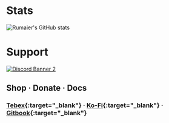 # Stats
![Rumaier's GitHub stats](https://github-readme-stats.vercel.app/api?username=rumaier&show_icons=true&hide=contribs,prs&theme=material-palenight)

# Support
<a href='https://discord.gg/8TzrRRheV5'>![Discord Banner 2](https://discordapp.com/api/guilds/1223124665183240212/widget.png?style=banner3)</a>

## Shop · Donate · Docs
### [Tebex](https://r-scripts.tebex.io/){:target="_blank"}  ·  [Ko-Fi](https://ko-fi.com/rumaier){:target="_blank"} · [Gitbook](https://r-scripts-1.gitbook.io/r_scripts-docs.){:target="_blank"}

<!---
rumaier/rumaier is a ✨ special ✨ repository because its `README.md` (this file) appears on your GitHub profile.
You can click the Preview link to take a look at your changes.
---> 
